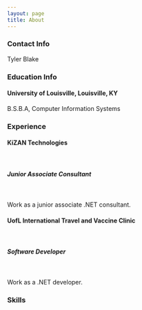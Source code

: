 ```yaml
---
layout: page
title: About
---
```


### Contact Info
<p>Tyler Blake</p>
<p></p>



### Education Info
<h4>University of Louisville, Louisville, KY</h4>
<p>B.S.B.A, Computer Information Systems</p>

### Experience

<h4>KiZAN Technologies</h4>
&emsp;<h5>Junior Associate Consultant</h5>
&emsp;&emsp;<p>Work as a junior associate .NET consultant.</p>
<h4>UofL International Travel and Vaccine Clinic</h4>
&emsp;<h5>Software Developer</h5>
&emsp;&emsp;<p>Work as a .NET developer.</p>


### Skills